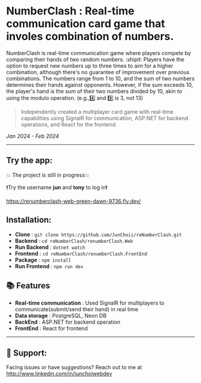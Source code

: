 # NumberClash : Real-time communication card game that involes combination of numbers. 

NumberClash is real-time communication game where players compete by comparing their hands of two random numbers. :shipit: Players have the option to request new numbers up to three times to aim for a higher combination, although there's no guarantee of improvement over previous combinations. The numbers range from 1 to 10, and the sum of two numbers determines their hands against opponents. However, if the sum exceeds 10, the player's hand is the sum of their two numbers divided by 10, akin to using the modulo operation. (e.g.,4️⃣ and 9️⃣ is 3, not 13)

> Independently created a multiplayer card game with real-time capabilities using SignalR for communication, ASP.NET for backend operations, and React for the frontend.


_Jan 2024 - Feb 2024_

---
## Try the app:
💥 The project is still in progress💥 

❗Try the username **jun** and **tony** to log in❗

https://renumberclash-web-green-dawn-9736.fly.dev/

## Installation:

- **Clone** :  ```git clone https://github.com/JunChoii/reNumberClash.git```
- **Backend** : ```cd reNumberClash/renumberClash.Web```
- **Run Backend** : ```dotnet watch```
- **Frontend** : ```cd reNumberClash/renumberClash.FrontEnd```
- **Package** : ```npm install```
- **Run Frontend** : ```npm run dev```

## 📚 Features 
- **Real-time communication** : Used SignalR for multiplayers to communicate(submit/send their hand) in real time
- **Data storage** : PostgreSQL, Neon DB
- **BackEnd** : ASP.NET for backend operation
- **FrontEnd** : React for frontend

---

## 🤝 Support:

Facing issues or have suggestions? Reach out to me at http://www.linkedin.com/in/junchoiwebdev
